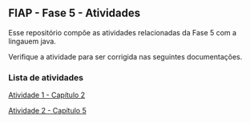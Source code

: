 ## FIAP - Fase 5 - Atividades

Esse repositório compõe as atividades relacionadas da Fase 5 com a lingauem java.

Verifique a atividade para ser corrigida nas seguintes documentações.

### Lista de atividades

[Atividade 1 - Capítulo 2 ](./ATIVIDADE_CAP2.md)

[Atividade 2 - Capítulo 5 ](./ATIVIDADE_CAP2.md)